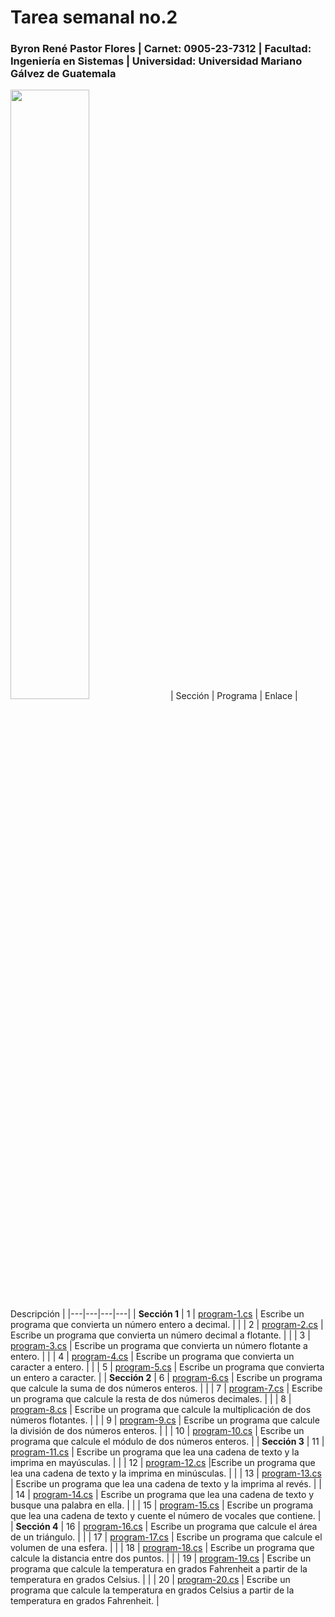# Tarea semanal no.2

### Byron René Pastor Flores | Carnet: 0905-23-7312 | Facultad: Ingeniería en Sistemas | Universidad: Universidad Mariano Gálvez de Guatemala
[<img src="https://img.youtube.com/vi/NWpebi2icAA/maxresdefault.jpg" width="50%">](https://youtu.be/<NWpebi2icAA>)
| Sección | Programa | Enlace | Descripción |
|---|---|---|---|
| **Sección 1** | 1 | [program-1.cs](./section-1/program-1.cs) | Escribe un programa que convierta un número entero a decimal. |
| | 2 | [program-2.cs](./section-1/program-2.cs) | Escribe un programa que convierta un número decimal a flotante. |
| | 3 | [program-3.cs](./section-1/program-3.cs) | Escribe un programa que convierta un número flotante a entero. |
| | 4 | [program-4.cs](./section-1/program-4.cs) | Escribe un programa que convierta un caracter a entero. |
| | 5 | [program-5.cs](./section-1/program-5.cs) | Escribe un programa que convierta un entero a caracter. |
| **Sección 2** | 6 | [program-6.cs](./section-2/program-6.cs) | Escribe un programa que calcule la suma de dos números enteros. |
| | 7 | [program-7.cs](./section-2/program-7.cs) | Escribe un programa que calcule la resta de dos números decimales. |
| | 8 | [program-8.cs](./section-2/program-8.cs) | Escribe un programa que calcule la multiplicación de dos números flotantes. |
| | 9 | [program-9.cs](./section-2/program-9.cs) | Escribe un programa que calcule la división de dos números enteros. |
| | 10 | [program-10.cs](./section-2/program-10.cs) | Escribe un programa que calcule el módulo de dos números enteros. |
| **Sección 3** | 11 | [program-11.cs](./section-3/program-11.cs) | Escribe un programa que lea una cadena de texto y la imprima en mayúsculas. |
| | 12 | [program-12.cs](./section-3/program-12.cs) |Escribe un programa que lea una cadena de texto y la imprima en minúsculas. |
| | 13 | [program-13.cs](./section-3/program-13.cs) | Escribe un programa que lea una cadena de texto y la imprima al revés. |
| | 14 | [program-14.cs](./section-3/program-14.cs) | Escribe un programa que lea una cadena de texto y busque una palabra en ella. |
| | 15 | [program-15.cs](./section-3/program-15.cs) | Escribe un programa que lea una cadena de texto y cuente el número de vocales que contiene. |
| **Sección 4** | 16 | [program-16.cs](./section-4/program-16.cs) | Escribe un programa que calcule el área de un triángulo. |
| | 17 | [program-17.cs](./section-4/program-17.cs) | Escribe un programa que calcule el volumen de una esfera. |
| | 18 | [program-18.cs](./section-4/program-18.cs) | Escribe un programa que calcule la distancia entre dos puntos. |
| | 19 | [program-19.cs](./section-4/program-19.cs) | Escribe un programa que calcule la temperatura en grados Fahrenheit a partir de la temperatura en grados Celsius. |
| | 20 | [program-20.cs](./section-4/program-20.cs) | Escribe un programa que calcule la temperatura en grados Celsius a partir de la temperatura en grados Fahrenheit. |
